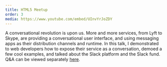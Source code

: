 ```yaml
---
title: HTML5 Meetup
order: 3
media: https://www.youtube.com/embed/UInvYrJoZDY
---
```


A conversational revolution is upon us. More and more services, from Lyft to Skype, are providing a conversational user interface, and using messaging apps as their distribution channels and runtime. In this talk, I demonstrated to web developers how to expose their service as a conversation, demoed a few cool examples, and talked about the Slack platform and the Slack fund. Q&A can be viewed separately [here](https://www.youtube.com/watch?v=CZfEQRy5N9U).